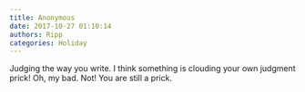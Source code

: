 ```yaml
---
title: Anonymous
date: 2017-10-27 01:10:14
authors: Ripp
categories: Holiday
---
```


 Judging the way you write. I think something is clouding your own judgment prick! Oh, my bad. Not!  You are still a prick.